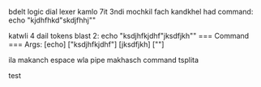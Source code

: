 bdelt logic dial lexer kamlo 7it 3ndi mochkil fach kandkhel had command: echo "kjdhfhkd"skdjfhhj""

katwli 4 dail tokens blast 2: echo "ksdjhfkjdhf"jksdfjkh""
=== Command ===
Args: [echo] ["ksdjhfkjdhf"] [jksdfjkh] [""]

ila makanch espace wla pipe makhasch command tsplita

test 